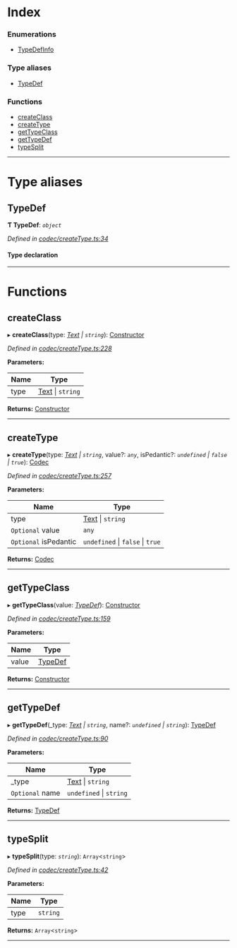 

# Index

### Enumerations

* [TypeDefInfo](../enums/_codec_createtype_.typedefinfo.md)

### Type aliases

* [TypeDef](_codec_createtype_.md#typedef)

### Functions

* [createClass](_codec_createtype_.md#createclass)
* [createType](_codec_createtype_.md#createtype)
* [getTypeClass](_codec_createtype_.md#gettypeclass)
* [getTypeDef](_codec_createtype_.md#gettypedef)
* [typeSplit](_codec_createtype_.md#typesplit)

---

# Type aliases

<a id="typedef"></a>

##  TypeDef

**Ƭ TypeDef**: *`object`*

*Defined in [codec/createType.ts:34](https://github.com/polkadot-js/api/blob/054cf1f/packages/types/src/codec/createType.ts#L34)*

#### Type declaration

___

# Functions

<a id="createclass"></a>

##  createClass

▸ **createClass**(type: *[Text](../classes/_primitive_text_.text.md) \| `string`*): [Constructor](../interfaces/_types_.constructor.md)

*Defined in [codec/createType.ts:228](https://github.com/polkadot-js/api/blob/054cf1f/packages/types/src/codec/createType.ts#L228)*

**Parameters:**

| Name | Type |
| ------ | ------ |
| type | [Text](../classes/_primitive_text_.text.md) \| `string` |

**Returns:** [Constructor](../interfaces/_types_.constructor.md)

___
<a id="createtype"></a>

##  createType

▸ **createType**(type: *[Text](../classes/_primitive_text_.text.md) \| `string`*, value?: *`any`*, isPedantic?: *`undefined` \| `false` \| `true`*): [Codec](../interfaces/_types_.codec.md)

*Defined in [codec/createType.ts:257](https://github.com/polkadot-js/api/blob/054cf1f/packages/types/src/codec/createType.ts#L257)*

**Parameters:**

| Name | Type |
| ------ | ------ |
| type | [Text](../classes/_primitive_text_.text.md) \| `string` |
| `Optional` value | `any` |
| `Optional` isPedantic | `undefined` \| `false` \| `true` |

**Returns:** [Codec](../interfaces/_types_.codec.md)

___
<a id="gettypeclass"></a>

##  getTypeClass

▸ **getTypeClass**(value: *[TypeDef](_codec_createtype_.md#typedef)*): [Constructor](../interfaces/_types_.constructor.md)

*Defined in [codec/createType.ts:159](https://github.com/polkadot-js/api/blob/054cf1f/packages/types/src/codec/createType.ts#L159)*

**Parameters:**

| Name | Type |
| ------ | ------ |
| value | [TypeDef](_codec_createtype_.md#typedef) |

**Returns:** [Constructor](../interfaces/_types_.constructor.md)

___
<a id="gettypedef"></a>

##  getTypeDef

▸ **getTypeDef**(_type: *[Text](../classes/_primitive_text_.text.md) \| `string`*, name?: *`undefined` \| `string`*): [TypeDef](_codec_createtype_.md#typedef)

*Defined in [codec/createType.ts:90](https://github.com/polkadot-js/api/blob/054cf1f/packages/types/src/codec/createType.ts#L90)*

**Parameters:**

| Name | Type |
| ------ | ------ |
| _type | [Text](../classes/_primitive_text_.text.md) \| `string` |
| `Optional` name | `undefined` \| `string` |

**Returns:** [TypeDef](_codec_createtype_.md#typedef)

___
<a id="typesplit"></a>

##  typeSplit

▸ **typeSplit**(type: *`string`*): `Array`<`string`>

*Defined in [codec/createType.ts:42](https://github.com/polkadot-js/api/blob/054cf1f/packages/types/src/codec/createType.ts#L42)*

**Parameters:**

| Name | Type |
| ------ | ------ |
| type | `string` |

**Returns:** `Array`<`string`>

___

